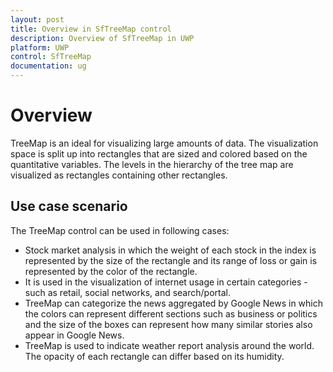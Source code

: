 ```yaml
---
layout: post
title: Overview in SfTreeMap control
description: Overview of SfTreeMap in UWP
platform: UWP
control: SfTreeMap
documentation: ug
---
```


# Overview

TreeMap is an ideal for visualizing large amounts of data. The visualization space is split up into rectangles that are sized and colored based on the quantitative variables. The levels in the hierarchy of the tree map are visualized as rectangles containing other rectangles.

## Use case scenario

The TreeMap control can be used in following cases:

* Stock market analysis in which the weight of each stock in the index is represented by the size of the rectangle and its range of loss or gain is represented by the color of the rectangle.
* It is used in the visualization of internet usage in certain categories - such as retail, social networks, and search/portal.
* TreeMap can categorize the news aggregated by Google News in which the colors can represent different sections such as business or politics and the size of the boxes can represent how many similar stories also appear in Google News.
* TreeMap is used to indicate weather report analysis around the world. The opacity of each rectangle can differ based on its humidity.
